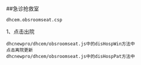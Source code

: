 ##急诊抢救室

	dhcem.obsroomseat.csp

1、点击出院

	dhcnewpro/dhcem/obsroomseat.js中的disHospWin方法中
    点击离院更新
	dhcnewpro/dhcem/obsroomseat.js中的disHospPat方法中